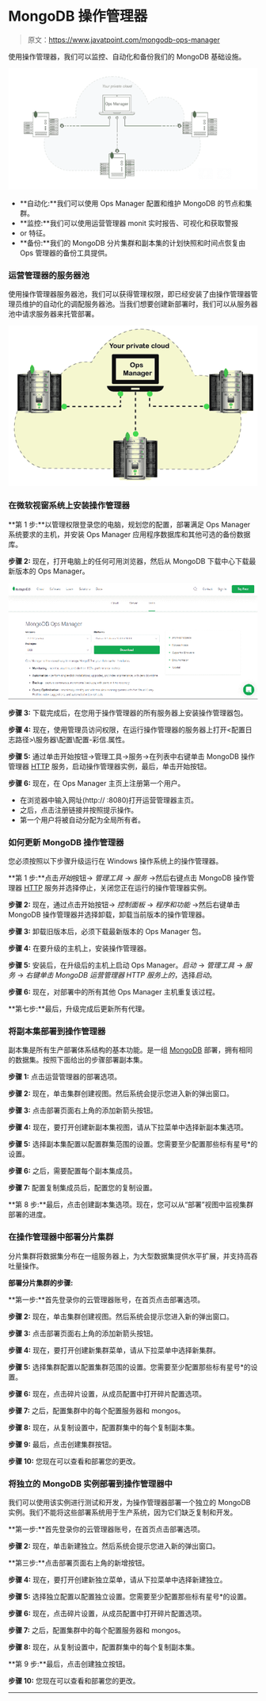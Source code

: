 # MongoDB 操作管理器

> 原文：<https://www.javatpoint.com/mongodb-ops-manager>

使用操作管理器，我们可以监控、自动化和备份我们的 MongoDB 基础设施。

![MongoDB Ops Manager](img/369853493aa9017a63107f849e4e4887.png)

*   **自动化:**我们可以使用 Ops Manager 配置和维护 MongoDB 的节点和集群。
*   **监控:**我们可以使用运营管理器 monit 实时报告、可视化和获取警报
*   or 特征。
*   **备份:**我们的 MongoDB 分片集群和副本集的计划快照和时间点恢复由 Ops 管理器的备份工具提供。

### 运营管理器的服务器池

使用操作管理器服务器池，我们可以获得管理权限，即已经安装了由操作管理器管理员维护的自动化的调配服务器池。当我们想要创建新部署时，我们可以从服务器池中请求服务器来托管部署。

![MongoDB Ops Manager](img/793153f67da0118f738e03cd91258e32.png)

### 在微软视窗系统上安装操作管理器

**第 1 步:**以管理权限登录您的电脑，规划您的配置，部署满足 Ops Manager 系统要求的主机，并安装 Ops Manager 应用程序数据库和其他可选的备份数据库。

**步骤 2:** 现在，打开电脑上的任何可用浏览器，然后从 MongoDB 下载中心下载最新版本的 Ops Manager。

![MongoDB Ops Manager](img/b14c1549624c4ac380d2df39d3cfad1f.png)

**步骤 3:** 下载完成后，在您用于操作管理器的所有服务器上安装操作管理器包。

**步骤 4:** 现在，使用管理员访问权限，在运行操作管理器的服务器上打开<配置日志路径>\服务器\配置\配置-彩信.属性。

**步骤 5:** 通过单击开始按钮→管理工具→服务→在列表中右键单击 MongoDB 操作管理器 [HTTP](https://www.javatpoint.com/http-full-form) 服务，启动操作管理器实例，最后，单击开始按钮。

**步骤 6:** 现在，在 Ops Manager 主页上注册第一个用户。

*   在浏览器中输入网址(http:// <host>:8080)打开运营管理器主页。</host>
*   之后，点击注册链接并按照提示操作。
*   第一个用户将被自动分配为全局所有者。

### 如何更新 MongoDB 操作管理器

您必须按照以下步骤升级运行在 Windows 操作系统上的操作管理器。

**第 1 步:**点击*开始*按钮→ *管理工具* → *服务* →然后右键点击 MongoDB 操作管理器 [HTTP](https://www.javatpoint.com/http-tutorial) 服务并选择停止，关闭您正在运行的操作管理器实例。

**步骤 2:** 现在，通过点击开始按钮→ *控制面板* → *程序和功能* →然后右键单击 MongoDB 操作管理器并选择卸载，卸载当前版本的操作管理器。

**步骤 3:** 卸载旧版本后，必须下载最新版本的 Ops Manager 包。

**步骤 4:** 在要升级的主机上，安装操作管理器。

**步骤 5:** 安装后，在升级后的主机上启动 Ops Manager。*启动* → *管理工具* → *服务* → *右键单击 MongoDB 运营管理器 HTTP 服务上的*，选择*启动*。

**步骤 6:** 现在，对部署中的所有其他 Ops Manager 主机重复该过程。

**第七步:**最后，升级完成后更新所有代理。

### 将副本集部署到操作管理器

副本集是所有生产部署体系结构的基本功能。是一组 [MongoDB](https://www.javatpoint.com/mongodb-tutorial) 部署，拥有相同的数据集。按照下面给出的步骤部署副本集。

**步骤 1:** 点击运营管理器的部署选项。

**步骤 2:** 现在，单击集群创建视图。然后系统会提示您进入新的弹出窗口。

**步骤 3:** 点击部署页面右上角的添加新箭头按钮。

**步骤 4:** 现在，要打开创建新副本集视图，请从下拉菜单中选择新副本集选项。

**步骤 5:** 选择副本集配置以配置群集范围的设置。您需要至少配置那些标有星号*的设置。

**步骤 6:** 之后，需要配置每个副本集成员。

**步骤 7:** 配置复制集成员后，配置您的复制设置。

**第 8 步:**最后，点击创建副本集选项。现在，您可以从“部署”视图中监视集群部署的进度。

### 在操作管理器中部署分片集群

分片集群将数据集分布在一组服务器上，为大型数据集提供水平扩展，并支持高吞吐量操作。

**部署分片集群的步骤:**

**第一步:**首先登录你的云管理器账号，在首页点击部署选项。

**步骤 2:** 现在，单击集群创建视图。然后系统会提示您进入新的弹出窗口。

**步骤 3:** 点击部署页面右上角的添加新箭头按钮。

**步骤 4:** 现在，要打开创建新集群菜单，请从下拉菜单中选择新集群。

**步骤 5:** 选择集群配置以配置集群范围的设置。您需要至少配置那些标有星号*的设置。

**步骤 6:** 现在，点击碎片设置，从成员配置中打开碎片配置选项。

**步骤 7:** 之后，配置集群中的每个配置服务器和 mongos。

**步骤 8:** 现在，从复制设置中，配置群集中的每个复制副本集。

**步骤 9:** 最后，点击创建集群按钮。

**步骤 10:** 您现在可以查看和部署您的更改。

### 将独立的 MongoDB 实例部署到操作管理器中

我们可以使用该实例进行测试和开发，为操作管理器部署一个独立的 MongoDB 实例。我们不能将这些部署系统用于生产系统，因为它们缺乏复制和开发。

**第一步:**首先登录你的云管理器账号，在首页点击部署选项。

**步骤 2:** 现在，单击新建独立。然后系统会提示您进入新的弹出窗口。

**第三步:**点击部署页面右上角的新增按钮。

**步骤 4:** 现在，要打开创建新独立菜单，请从下拉菜单中选择新建独立。

**步骤 5:** 选择独立配置以配置独立设置。您需要至少配置那些标有星号*的设置。

**步骤 6:** 现在，点击碎片设置，从成员配置中打开碎片配置选项。

**步骤 7:** 之后，配置集群中的每个配置服务器和 mongos。

**步骤 8:** 现在，从复制设置中，配置群集中的每个复制副本集。

**第 9 步:**最后，点击创建独立按钮。

**步骤 10:** 您现在可以查看和部署您的更改。

* * *